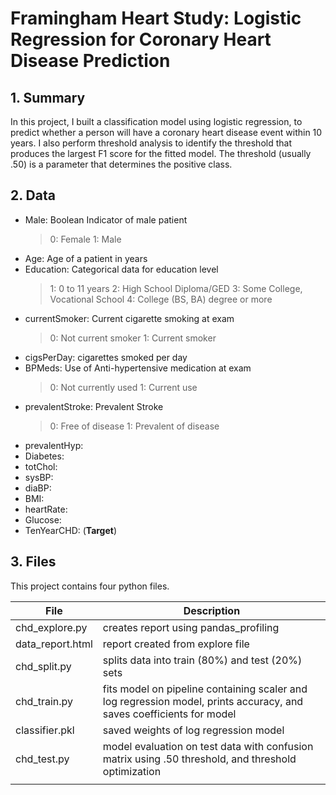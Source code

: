 # Framingham Heart Study: Logistic Regression for Coronary Heart Disease Prediction

## 1. Summary
In this project, I built a classification model using logistic regression, to predict whether a person will have a coronary heart disease event within 10 years.
I also perform threshold analysis to identify the threshold that produces the largest F1 score for the fitted model. The threshold (usually .50) is a parameter that determines the positive class. 

## 2. Data
* Male: Boolean Indicator of male patient
  > 0: Female
  > 1: Male
* Age: Age of a patient in years
* Education: Categorical data for education level
  > 1: 0 to 11 years
  > 2: High School Diploma/GED
  > 3: Some College, Vocational School
  > 4: College (BS, BA) degree or more
* currentSmoker: Current cigarette smoking at exam
  > 0: Not current smoker
  > 1: Current smoker
* cigsPerDay: cigarettes smoked per day
* BPMeds: Use of Anti-hypertensive medication at exam
  > 0: Not currently used
  > 1: Current use
* prevalentStroke: Prevalent Stroke
  > 0: Free of disease
  > 1: Prevalent of disease
* prevalentHyp:
* Diabetes:
* totChol:
* sysBP:
* diaBP:
* BMI:
* heartRate:
* Glucose:
* TenYearCHD: (**Target**)

## 3. Files
This project contains four python files.

File            | Description
----------------|-----------------
chd_explore.py  | creates report using pandas_profiling 
data_report.html| report created from explore file
chd_split.py    | splits data into train (80%) and test (20%) sets 
chd_train.py    | fits model on pipeline containing scaler and log regression model, prints accuracy, and saves coefficients for model 
classifier.pkl  | saved weights of log regression model
chd_test.py     | model evaluation on test data with confusion matrix using .50 threshold, and threshold optimization 
                |  

